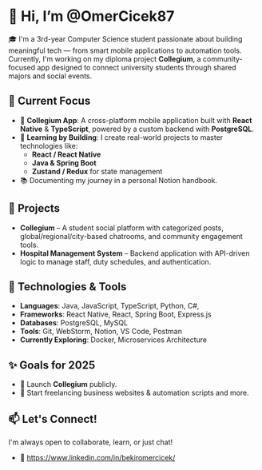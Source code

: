 # 👋 Hi, I’m @OmerCicek87

🎓 I'm a 3rd-year Computer Science student passionate about building meaningful tech — from smart mobile applications to automation tools. Currently, I'm working on my diploma project **Collegium**, a community-focused app designed to connect university students through shared majors and social events.

## 🚀 Current Focus

- 🎯 **Collegium App**: A cross-platform mobile application built with **React Native** & **TypeScript**, powered by a custom backend with **PostgreSQL**.
- 🧠 **Learning by Building**: I create real-world projects to master technologies like:
  - **React / React Native**
  - **Java & Spring Boot**
  - **Zustand / Redux** for state management
- 📚 Documenting my journey in a personal Notion handbook.

## 💼 Projects

- **Collegium** – A student social platform with categorized posts, global/regional/city-based chatrooms, and community engagement tools.
- **Hospital Management System** – Backend application with API-driven logic to manage staff, duty schedules, and authentication.

## 🔧 Technologies & Tools

- **Languages**: Java, JavaScript, TypeScript, Python, C#, 
- **Frameworks**: React Native, React, Spring Boot, Express.js
- **Databases**: PostgreSQL, MySQL
- **Tools**: Git, WebStorm, Notion, VS Code, Postman
- **Currently Exploring**: Docker, Microservices Architecture

## ✨ Goals for 2025

- 🧱 Launch **Collegium** publicly.
- 💼 Start freelancing business websites & automation scripts and more.

## 📫 Let's Connect!

I'm always open to collaborate, learn, or just chat!

- 💼 https://www.linkedin.com/in/bekiromercicek/
